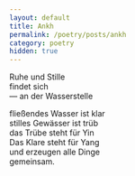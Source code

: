 ```yaml
---
layout: default
title: Ankh
permalink: /poetry/posts/ankh
category: poetry
hidden: true
---
```

Ruhe und Stille  
findet sich  
&mdash; an der Wasserstelle  

fließendes Wasser ist klar  
stilles Gewässer ist trüb  
das Trübe steht für Yin  
Das Klare steht für Yang  
und erzeugen alle Dinge  
gemeinsam.
